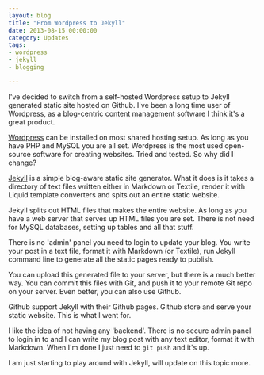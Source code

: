 ```yaml
---
layout: blog
title: "From Wordpress to Jekyll"
date: 2013-08-15 00:00:00
category: Updates
tags: 
- wordpress
- jekyll
- blogging

---
```


I've decided to switch from a self-hosted Wordpress setup to Jekyll generated static site hosted on Github. I've been a long time user of Wordpress, as a blog-centric content management software I think it's a great product.

[Wordpress](http://wordpress.org) can be installed on most shared hosting setup. As long as you have PHP and MySQL you are all set. Wordpress is the most used open-source software for creating websites. Tried and tested. So why did I change?

[Jekyll](http://jekyllrb.com) is a simple blog-aware static site generator. What it does is it takes a directory of text files written either in Markdown or Textile, render it with Liquid template converters and spits out an entire static website. 

Jekyll splits out HTML files that makes the entire website. As long as you have a web server that serves up HTML files you are set. There is not need for MySQL databases, setting up tables and all that stuff.

There is no 'admin' panel you need to login to update your blog. You write your post in a text file, format it with Markdown (or Textile), run Jekyll command line to generate all the static pages ready to publish.

You can upload this generated file to your server, but there is a much better way. You can commit this files with Git, and push it to your remote Git repo on your server. Even better, you can also use Github. 

Github support Jekyll with their Github pages. Github store and serve your static website. This is what I went for. 

I like the idea of not having any 'backend'. There is no secure admin panel to login in to and I can write my blog post with any text editor, format it with Markdown. When I'm done I just need to `git push` and it's up.

I am just starting to play around with Jekyll, will update on this topic more.


  
